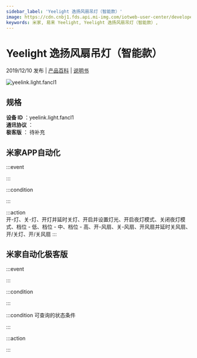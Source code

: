 ```yaml
---
sidebar_label: 'Yeelight 逸扬风扇吊灯（智能款）'
image: https://cdn.cnbj1.fds.api.mi-img.com/iotweb-user-center/developer_1679047616100WdIiP1lt.png?GalaxyAccessKeyId=AKVGLQWBOVIRQ3XLEW&Expires=9223372036854775807&Signature=2pKW8Cj9V6rVZBsYCfG8OSlc5ts=
keywords: 米家, 易来 Yeelight, Yeelight 逸扬风扇吊灯（智能款）, 
---
```

# Yeelight 逸扬风扇吊灯（智能款）

2019/12/10 发布 | [产品百科](https://home.mi.com/webapp/content/baike/product/index.html?model=yeelink.light.fancl1/) | [说明书](https://home.mi.com/views/introduction.html?model=yeelink.light.fancl1&region=cn)

![yeelink.light.fancl1](https://cdn.cnbj1.fds.api.mi-img.com/iotweb-user-center/developer_1679047616100WdIiP1lt.png?GalaxyAccessKeyId=AKVGLQWBOVIRQ3XLEW&Expires=9223372036854775807&Signature=2pKW8Cj9V6rVZBsYCfG8OSlc5ts=)

## 规格  
> 
**设备 ID** ：yeelink.light.fancl1  
**通讯协议** ：  
**极客版**  ： 待补充 


## 米家APP自动化  

:::event  

:::

:::condition  

:::

:::action   
开-灯、关-灯、开灯并延时关灯、开启并设置灯光、开启夜灯模式、关闭夜灯模式、档位 - 低、档位 - 中、档位 - 高、开-风扇、关-风扇、开风扇并延时关风扇、开/关灯、开/关风扇
:::

## 米家自动化极客版  

:::event  

:::

:::condition  

:::

:::condition 可查询的状态条件  

:::

:::action  

:::

        
